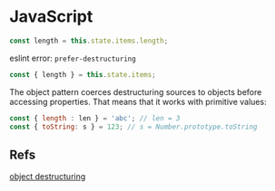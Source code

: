 # JavaScript

```javascript
const length = this.state.items.length;
```
eslint error: `prefer-destructuring`

```javascript
const { length } = this.state.items;
```

The object pattern coerces destructuring sources to objects before accessing properties. That means that it works with primitive values:

```javascript
const { length : len } = 'abc'; // len = 3
const { toString: s } = 123; // s = Number.prototype.toString
```

## Refs
[object destructuring](http://exploringjs.com/es6/ch_destructuring.html)